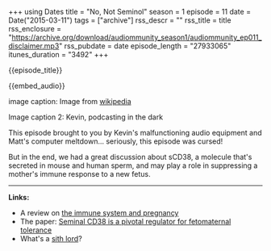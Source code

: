 +++
using Dates
title = "No, Not Seminol"
season = 1
episode = 11
date = Date("2015-03-11")
tags = ["archive"]
rss_descr = ""
rss_title = title
rss_enclosure = "https://archive.org/download/audiommunity_season1/audiommunity_ep011_disclaimer.mp3"
rss_pubdate = date
episode_length = "27933065"
itunes_duration = "3492"
+++

{{episode_title}}

{{embed_audio}}

image caption: Image from [wikipedia](http://en.wikipedia.org/wiki/Sperm#mediaviewer/File:Sperm-egg.jpg)

Image caption 2: Kevin, podcasting in the dark

This episode brought to you by Kevin's malfunctioning audio equipment and Matt's computer meltdown... seriously, this episode was cursed!

But in the end, we had a great discussion about sCD38, a molecule that's secreted in mouse and human sperm, and may play a role in suppressing a mother's immune response to a new fetus.

---

**Links:**

- A review on [the immune system and pregnancy](http://www.ncbi.nlm.nih.gov/pmc/articles/PMC2709983/)
- The paper: [Seminal CD38 is a pivotal regulator for fetomaternal tolerance](http://www.pnas.org/content/112/5/1559.abstract)
- What's a [sith lord](http://starwars.wikia.com/wiki/Sith_Lord)?
